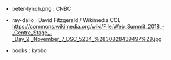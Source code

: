 - peter-lynch.png : CNBC
- ray-dalio : David Fitzgerald / Wikimedia CCL https://commons.wikimedia.org/wiki/File:Web_Summit_2018_-_Centre_Stage_-_Day_2,_November_7_DSC_5234_%2830828439497%29.jpg

- books : kyobo
